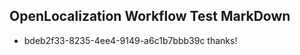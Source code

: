 ## OpenLocalization Workflow Test MarkDown
* bdeb2f33-8235-4ee4-9149-a6c1b7bbb39c thanks!

<!--HONumber=Aug16_HO3-->


